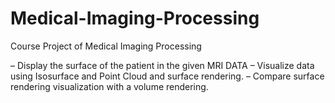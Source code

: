 # Medical-Imaging-Processing
Course Project of Medical Imaging Processing

– Display the surface of the patient in the given MRI DATA
– Visualize data using Isosurface and Point Cloud and surface rendering.
– Compare surface rendering visualization with a volume rendering.

